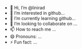 - 👋 Hi, I’m @linirad
- 👀 I’m interested in github...
- 🌱 I’m currently learning github...
- 💞️ I’m looking to collaborate on ...
- 📫 How to reach me ...
- 😄 Pronouns: ...
- ⚡ Fun fact: ...

<!---
linirad/linirad is a ✨ special ✨ repository because its `README.md` (this file) appears on your GitHub profile.
You can click the Preview link to take a look at your changes.
--->
